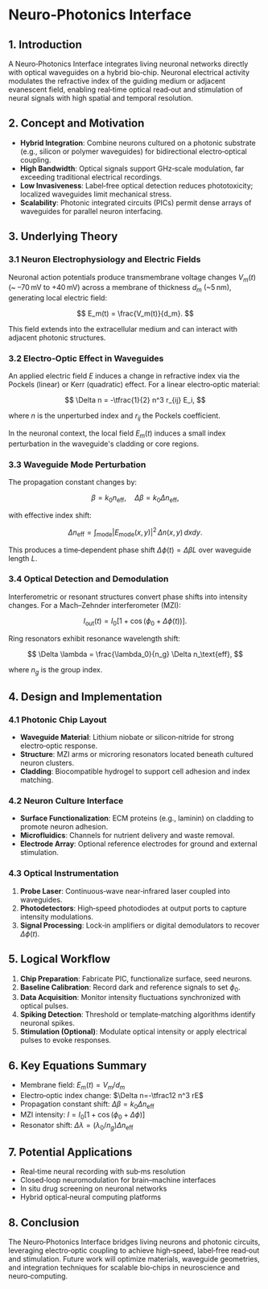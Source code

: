 # Neuro‑Photonics Interface

## 1. Introduction

A Neuro‑Photonics Interface integrates living neuronal networks directly with optical waveguides on a hybrid bio‑chip. Neuronal electrical activity modulates the refractive index of the guiding medium or adjacent evanescent field, enabling real‑time optical read‑out and stimulation of neural signals with high spatial and temporal resolution.

## 2. Concept and Motivation

* **Hybrid Integration**: Combine neurons cultured on a photonic substrate (e.g., silicon or polymer waveguides) for bidirectional electro‑optical coupling.
* **High Bandwidth**: Optical signals support GHz‑scale modulation, far exceeding traditional electrical recordings.
* **Low Invasiveness**: Label‑free optical detection reduces phototoxicity; localized waveguides limit mechanical stress.
* **Scalability**: Photonic integrated circuits (PICs) permit dense arrays of waveguides for parallel neuron interfacing.

## 3. Underlying Theory

### 3.1 Neuron Electrophysiology and Electric Fields

Neuronal action potentials produce transmembrane voltage changes $V_m(t)$ (\~
–70 mV to +40 mV) across a membrane of thickness $d_m$ (\~5 nm), generating local electric field:

$$
E_m(t) = \frac{V_m(t)}{d_m}.
$$

This field extends into the extracellular medium and can interact with adjacent photonic structures.

### 3.2 Electro‑Optic Effect in Waveguides

An applied electric field $E$ induces a change in refractive index via the Pockels (linear) or Kerr (quadratic) effect. For a linear electro‑optic material:

$$
\Delta n = -\tfrac{1}{2} n^3 r_{ij} E_i,
$$

where $n$ is the unperturbed index and $r_{ij}$ the Pockels coefficient.

In the neuronal context, the local field $E_m(t)$ induces a small index perturbation in the waveguide's cladding or core regions.

### 3.3 Waveguide Mode Perturbation

The propagation constant changes by:

$$
\beta = k_0 n_\text{eff},
\quad
\Delta \beta = k_0 \Delta n_\text{eff},
$$

with effective index shift:

$$
\Delta n_\text{eff} = \int_\text{mode} |E_\text{mode}(x,y)|^2 \, \Delta n(x,y) \, dxdy.
$$

This produces a time‑dependent phase shift $\Delta \phi(t)=\Delta \beta L$ over waveguide length $L$.

### 3.4 Optical Detection and Demodulation

Interferometric or resonant structures convert phase shifts into intensity changes. For a Mach–Zehnder interferometer (MZI):

$$
I_\text{out}(t) = I_0 \left[1 + \cos\bigl(\phi_0 + \Delta \phi(t)\bigr)\right].
$$

Ring resonators exhibit resonance wavelength shift:

$$
\Delta \lambda = \frac{\lambda_0}{n_g} \Delta n_\text{eff},
$$

where $n_g$ is the group index.

## 4. Design and Implementation

### 4.1 Photonic Chip Layout

* **Waveguide Material**: Lithium niobate or silicon‑nitride for strong electro‑optic response.
* **Structure**: MZI arms or microring resonators located beneath cultured neuron clusters.
* **Cladding**: Biocompatible hydrogel to support cell adhesion and index matching.

### 4.2 Neuron Culture Interface

* **Surface Functionalization**: ECM proteins (e.g., laminin) on cladding to promote neuron adhesion.
* **Microfluidics**: Channels for nutrient delivery and waste removal.
* **Electrode Array**: Optional reference electrodes for ground and external stimulation.

### 4.3 Optical Instrumentation

1. **Probe Laser**: Continuous‑wave near‑infrared laser coupled into waveguides.
2. **Photodetectors**: High‑speed photodiodes at output ports to capture intensity modulations.
3. **Signal Processing**: Lock‑in amplifiers or digital demodulators to recover $\Delta \phi(t)$.

## 5. Logical Workflow

1. **Chip Preparation**: Fabricate PIC, functionalize surface, seed neurons.
2. **Baseline Calibration**: Record dark and reference signals to set $\phi_0$.
3. **Data Acquisition**: Monitor intensity fluctuations synchronized with optical pulses.
4. **Spiking Detection**: Threshold or template‑matching algorithms identify neuronal spikes.
5. **Stimulation (Optional)**: Modulate optical intensity or apply electrical pulses to evoke responses.

## 6. Key Equations Summary

* Membrane field: $E_m(t)=V_m/d_m$
* Electro‑optic index change: $\Delta n=-\tfrac12 n^3 rE$
* Propagation constant shift: $\Delta\beta=k_0\Delta n_\text{eff}$
* MZI intensity: $I=I_0[1+\cos(\phi_0+\Delta\phi)]$
* Resonator shift: $\Delta\lambda=(\lambda_0/n_g)\Delta n_\text{eff}$

## 7. Potential Applications

* Real‑time neural recording with sub‑ms resolution
* Closed‑loop neuromodulation for brain–machine interfaces
* In situ drug screening on neuronal networks
* Hybrid optical‑neural computing platforms

## 8. Conclusion

The Neuro‑Photonics Interface bridges living neurons and photonic circuits, leveraging electro‑optic coupling to achieve high‑speed, label‑free read‑out and stimulation. Future work will optimize materials, waveguide geometries, and integration techniques for scalable bio‑chips in neuroscience and neuro‑computing.

